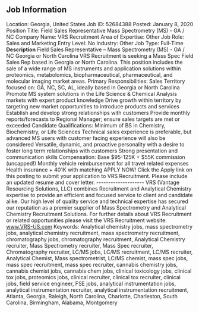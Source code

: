 ## Job Information
Location: 
											Georgia, United States 
Job ID: 
52684388
Posted: 
January 8, 2020
Position Title: 
Field Sales Representative  Mass Spectrometry (MS) - GA / NC
Company Name: 
VRS Recruitment
Area of Expertise: 
Other
Job Role: 
Sales and Marketing
Entry Level: 
No
Industry: 
Other
Job Type: 
Full-Time
**Description**
Field Sales Representative – Mass Spectrometry (MS) - GA / NC Georgia or North Carolina   VRS Recruitment is seeking a Mass Spec Field Sales Rep based in Georgia or North Carolina. This position includes the sale of a wide range of MS instruments and application solutions within proteomics, metabolomics, biopharmaceutical, pharmaceutical, and molecular imaging market areas.   Primary Responsibilities:  Sales Territory focused on: GA, NC, SC, AL, ideally based in Georgia or North Carolina Promote MS system solutions in the Life Science & Chemical Analysis markets with expert product knowledge Drive growth within territory by targeting new market opportunities to introduce products and services Establish and develop strong relationships with customers Provide monthly reports/forecasts to Regional Manager; ensure sales targets are met or exceeded    Candidate Qualifications:  Minimum of BS in Chemistry, Biochemistry, or Life Sciences Technical sales experience is preferable, but advanced MS users with customer facing experience will also be considered Versatile, dynamic, and proactive personality with a desire to foster long term relationships with customers Strong presentation and communication skills    Compensation:  Base $95-125K + $55K commission (uncapped!) Monthly vehicle reimbursement for all travel related expenses Health insurance + 401K with matching      APPLY NOW!   Click the Apply link on this posting to submit your application to VRS Recruitment. Please include an updated resume and cover letter.   --------------------   VRS (Vantage Resourcing Solutions, LLC) combines Recruitment and Analytical Chemistry expertise to provide an efficient and focused service to client and candidate alike. Our high level of quality service and technical expertise has secured our reputation as a premier supplier of Mass Spectrometry and Analytical Chemistry Recruitment Solutions.   For further details about VRS Recruitment or related opportunities please visit the VRS Recruitment website:   www.VRS-US.com   Keywords:  Analytical chemistry jobs, mass spectrometry jobs, analytical chemistry recruitment, mass spectrometry recruitment, chromatography jobs, chromatography recruitment, Analytical Chemistry recruiter, Mass Spectrometry recruiter, Mass Spec recruiter, Chromatography recruiter, LC/MS jobs, LC/MS recruitment, LC/MS recruiter, Analytical Chemist, Mass spectrometrist, LC/MS chemist, mass spec jobs, mass spec recruitment, mass spec recruiter, cannabis chemistry jobs, cannabis chemist jobs, cannabis chem jobs, clinical toxicology jobs, clinical tox jobs, proteomics jobs, clinical recruiter, clinical tox recruiter, clinical jobs, field service engineer, FSE jobs, analytical instrumentation jobs, analytical instrumentation recruiter, analytical instrumentation recruitment, Atlanta, Georgia, Raleigh, North Carolina, Charlotte, Charleston, South Carolina, Birmingham, Alabama, Montgomery

